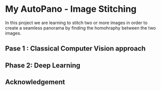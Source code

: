 # My AutoPano - Image Stitching 
In this project we are learning to stitch two or more images in order to create a seamless panorama by finding the homohraphy between the two images. 

## Pase 1 : Classical Computer Vision approach 

## Phase 2: Deep Learning


## Acknowledgement 



